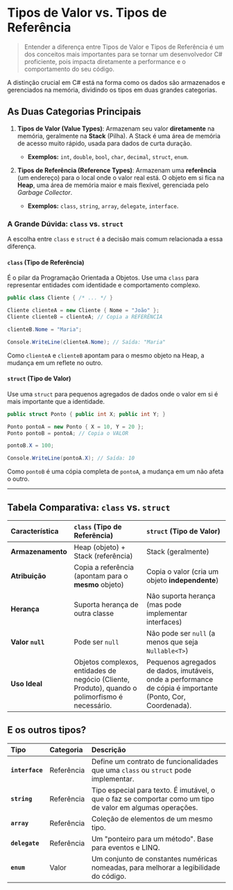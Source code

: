 # Tipos de Valor vs. Tipos de Referência

> Entender a diferença entre Tipos de Valor e Tipos de Referência é um dos conceitos mais importantes para se tornar um desenvolvedor C# proficiente, pois impacta diretamente a performance e o comportamento do seu código.

A distinção crucial em C# está na forma como os dados são armazenados e gerenciados na memória, dividindo os tipos em duas grandes categorias.

## As Duas Categorias Principais

1. **Tipos de Valor (Value Types)**: Armazenam seu valor **diretamente** na memória, geralmente na **Stack** (Pilha). A Stack é uma área de memória de acesso muito rápido, usada para dados de curta duração.

    - **Exemplos:** `int`, `double`, `bool`, `char`, `decimal`, `struct`, `enum`.

2. **Tipos de Referência (Reference Types)**: Armazenam uma **referência** (um endereço) para o local onde o valor real está. O objeto em si fica na **Heap**, uma área de memória maior e mais flexível, gerenciada pelo *Garbage Collector*.

    - **Exemplos:** `class`, `string`, `array`, `delegate`, `interface`.

### A Grande Dúvida: `class` vs. `struct`

A escolha entre `class` e `struct` é a decisão mais comum relacionada a essa diferença.

#### `class` (Tipo de Referência)

É o pilar da Programação Orientada a Objetos. Use uma `class` para representar entidades com identidade e comportamento complexo.

```csharp
public class Cliente { /* ... */ }

Cliente clienteA = new Cliente { Nome = "João" };
Cliente clienteB = clienteA; // Copia a REFERÊNCIA

clienteB.Nome = "Maria";

Console.WriteLine(clienteA.Nome); // Saída: "Maria"
```

Como `clienteA` e `clienteB` apontam para o mesmo objeto na Heap, a mudança em um reflete no outro.

#### `struct` (Tipo de Valor)

Use uma `struct` para pequenos agregados de dados onde o valor em si é mais importante que a identidade.

```csharp
public struct Ponto { public int X; public int Y; }

Ponto pontoA = new Ponto { X = 10, Y = 20 };
Ponto pontoB = pontoA; // Copia o VALOR

pontoB.X = 100;

Console.WriteLine(pontoA.X); // Saída: 10
```

Como `pontoB` é uma cópia completa de `pontoA`, a mudança em um não afeta o outro.

---

## Tabela Comparativa: `class` vs. `struct`

| Característica | `class` (Tipo de Referência) | `struct` (Tipo de Valor) |
| :--- | :--- | :--- |
| **Armazenamento** | Heap (objeto) + Stack (referência) | Stack (geralmente) |
| **Atribuição** | Copia a referência (apontam para o **mesmo** objeto) | Copia o valor (cria um objeto **independente**) |
| **Herança** | Suporta herança de outra classe | Não suporta herança (mas pode implementar interfaces) |
| **Valor `null`** | Pode ser `null` | Não pode ser `null` (a menos que seja `Nullable<T>`) |
| **Uso Ideal** | Objetos complexos, entidades de negócio (Cliente, Produto), quando o polimorfismo é necessário. | Pequenos agregados de dados, imutáveis, onde a performance de cópia é importante (Ponto, Cor, Coordenada). |

## E os outros tipos?

| Tipo | Categoria | Descrição |
| :--- | :--- | :--- |
| **`interface`** | Referência | Define um contrato de funcionalidades que uma `class` ou `struct` pode implementar. |
| **`string`** | Referência | Tipo especial para texto. É imutável, o que o faz se comportar como um tipo de valor em algumas operações. |
| **`array`** | Referência | Coleção de elementos de um mesmo tipo. |
| **`delegate`** | Referência | Um "ponteiro para um método". Base para eventos e LINQ. |
| **`enum`** | Valor | Um conjunto de constantes numéricas nomeadas, para melhorar a legibilidade do código. |
